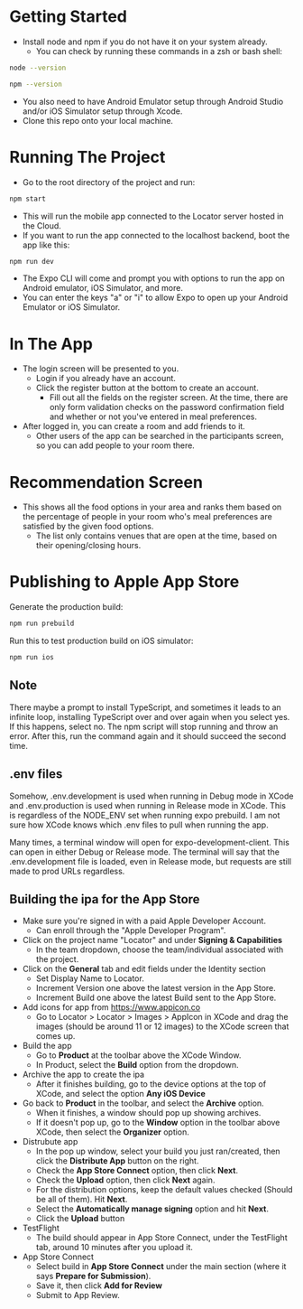 # Getting Started
- Install node and npm if you do not have it on your system already.
  - You can check by running these commands in a zsh or bash shell:
```bash 
node --version
```
```bash 
npm --version
```

- You also need to have Android Emulator setup through Android Studio and/or iOS Simulator setup through Xcode.
- Clone this repo onto your local machine.

# Running The Project
- Go to the root directory of the project and run:
```bash
npm start
```
- This will run the mobile app connected to the Locator server hosted in the Cloud.
- If you want to run the app connected to the localhost backend, boot the app like this:
```bash
npm run dev
```

- The Expo CLI will come and prompt you with options to run the app on Android emulator, iOS Simulator, and more.
- You can enter the keys "a" or "i" to allow Expo to open up your Android Emulator or iOS Simulator.

# In The App
- The login screen will be presented to you.
  - Login if you already have an account.
  - Click the register button at the bottom to create an account.
    - Fill out all the fields on the register screen. At the time, there are only form validation checks on the password confirmation field and whether or not you've entered in meal preferences.
- After logged in, you can create a room and add friends to it.
  - Other users of the app can be searched in the participants screen, so you can add people to your room there.

# Recommendation Screen
- This shows all the food options in your area and ranks them based on the percentage of people in your room who's meal preferences are satisfied by the given food options.
  - The list only contains venues that are open at the time, based on their opening/closing hours.

# Publishing to Apple App Store

Generate the production build:
```bash
npm run prebuild
```
Run this to test production build on iOS simulator:
```bash
npm run ios
```

## Note
There maybe a prompt to install TypeScript, and sometimes it leads to an infinite loop, installing TypeScript over and over again when you select yes. If this happens, select no. The npm script will stop running and throw an error. After this, run the command again and it should succeed the second time.

## .env files
Somehow, .env.development is used when running in Debug mode in XCode and .env.production is used when running in Release mode in XCode. This is regardless of the NODE_ENV set when running expo prebuild. I am not sure how XCode knows which .env files to pull when running the app.

Many times, a terminal window will open for expo-development-client. This can open in either Debug or Release mode. The terminal will say that the .env.development file is loaded, even in Release mode, but requests are still made to prod URLs regardless.

## Building the ipa for the App Store
- Make sure you're signed in with a paid Apple Developer Account.
  - Can enroll through the "Apple Developer Program".
- Click on the project name "Locator" and under **Signing & Capabilities**
  - In the team dropdown, choose the team/individual associated with the project.
- Click on the **General** tab and edit fields under the Identity section
  - Set Display Name to Locator.
  - Increment Version one above the latest version in the App Store.
  - Increment Build one above the latest Build sent to the App Store.
- Add icons for app from https://www.appicon.co
  - Go to Locator > Locator > Images > AppIcon in XCode and drag the images (should be around 11 or 12 images) to the XCode screen that comes up.
- Build the app
  - Go to **Product** at the toolbar above the XCode Window.
  - In Product, select the **Build** option from the dropdown.
- Archive the app to create the ipa
  - After it finishes building, go to the device options at the top of XCode, and select the option **Any iOS Device**
- Go back to **Product** in the toolbar, and select the **Archive** option.
  - When it finishes, a window should pop up showing archives.
  - If it doesn't pop up, go to the **Window** option in the toolbar above XCode, then select the **Organizer** option.
- Distrubute app
  - In the pop up window, select your build you just ran/created, then click the **Distribute App** button on the right.
  - Check the **App Store Connect** option, then click **Next**.
  - Check the **Upload** option, then click **Next** again.
  - For the distribution options, keep the default values checked (Should be all of them). Hit **Next**.
  - Select the **Automatically manage signing** option and hit **Next**.
  - Click the **Upload** button
- TestFlight
  - The build should appear in App Store Connect, under the TestFlight tab, around 10 minutes after you upload it.
- App Store Connect
  - Select build in **App Store Connect** under the main section (where it says **Prepare for Submission**).
  - Save it, then click **Add for Review**
  - Submit to App Review.